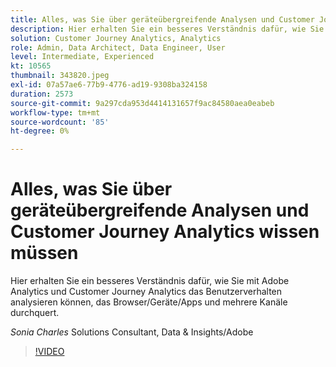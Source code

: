 ```yaml
---
title: Alles, was Sie über geräteübergreifende Analysen und Customer Journey Analytics wissen müssen
description: Hier erhalten Sie ein besseres Verständnis dafür, wie Sie mit Adobe Analytics und Customer Journey Analytics das Benutzerverhalten analysieren können, das Browser/Geräte/Apps und mehrere Kanäle durchquert.
solution: Customer Journey Analytics, Analytics
role: Admin, Data Architect, Data Engineer, User
level: Intermediate, Experienced
kt: 10565
thumbnail: 343820.jpeg
exl-id: 07a57ae6-77b9-4776-ad19-9308ba324158
duration: 2573
source-git-commit: 9a297cda953d4414131657f9ac84580aea0eabeb
workflow-type: tm+mt
source-wordcount: '85'
ht-degree: 0%

---
```


# Alles, was Sie über geräteübergreifende Analysen und Customer Journey Analytics wissen müssen

Hier erhalten Sie ein besseres Verständnis dafür, wie Sie mit Adobe Analytics und Customer Journey Analytics das Benutzerverhalten analysieren können, das Browser/Geräte/Apps und mehrere Kanäle durchquert.

*Sonia Charles* Solutions Consultant, Data &amp; Insights/Adobe

>[!VIDEO](https://video.tv.adobe.com/v/343820/?quality=12&learn=on)

